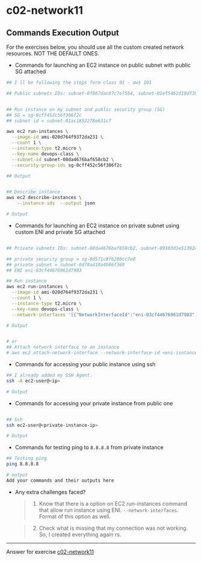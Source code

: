 # c02-network11

## Commands Execution Output

For the exercises below, you should use all the custom created network resources. NOT THE DEFAULT ONES.

- Commands for launching an EC2 instance on public subnet with public SG attached

```bash
## I ll be following the steps form class 01 - aws 101

## Public subnets IDs: subnet-0f867dac87c7e75b4, subnet-01ef5462d19df360c, subnet-01ac1852278e631c7


## Run instance on my subnet and public security group (SG)
## SG = sg-0cff452c56f306f2c
## subnet id = subnet-01ac1852278e631c7

aws ec2 run-instances \
  --image-id ami-020d764f9372da231 \
  --count 1 \
  --instance-type t2.micro \
  --key-name devops-class \
  --subnet-id subnet-08da4676baf658cb2 \
  --security-group-ids sg-0cff452c56f306f2c

## Output


## Describe instance
aws ec2 describe-instances \
    --instance-ids  --output json

# Output

```

- Commands for launching an EC2 instance on private subnet using custom ENI and private SG attached

```bash

## Private subnets IDs: subnet-08da4676baf658cb2, subnet-09383d1e51392c852, subnet-0d78ad19a4b86f369

## private security group = sg-0d571c8f620bcc7e0
## private subnet = subnet-0d78ad19a4b86f369
## ENI eni-03cf44676961d7903

## Run instance
aws ec2 run-instances \
  --image-id ami-020d764f9372da231 \
  --count 1 \
  --instance-type t2.micro \
  --key-name devops-class \
  --network-interfaces '[{"NetworkInterfaceId":"eni-03cf44676961d7903","DeviceIndex":0}]'

# Output


# or
## Attach network interface to an instance
# aws ec2 attach-network-interface --network-interface-id <eni-isntance> --instance-id <instance_id> --device-index 0


```

- Commands for accessing your public instance using ssh

```bash
## I already added my SSH Agent.
ssh -A ec2-user@<ip>

# Output
```

- Commands for accessing your private instance from public one

```bash

## Ssh
ssh ec2-user@<private-instance-ip>

# Output
```

- Commands for testing ping to `8.8.8.8` from private instance

```bash
## Testing ping
ping 8.8.8.8

# output
Add your commands and their outputs here
```

- Any extra challenges faced?

  > 1. Know that there is a option on EC2 run-instances command that allow run instance using ENI. `--network-interfaces`. Format of this option as well.

  > 2. Check what is missing that my connection was not working. So, I created everything again rs.

---

Answer for exercise [c02-network11](https://github.com/devopsacademyau/academy/blob/893381c6f0b69434d9e8597d3d4b1c17f9bc1371/classes/02class/exercises/c02-network11/README.md)

